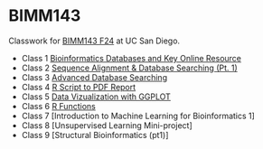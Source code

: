 # BIMM143
Classwork for [BIMM143 F24](https://bioboot.github.io/bimm143_F24/) at UC San Diego.

- Class 1 [Bioinformatics Databases and Key Online Resource](https://production-gradescope-uploads.s3-us-west-2.amazonaws.com/uploads/pdf_attachment/file/169246291/bimm143lab1.pdf?X-Amz-Algorithm=AWS4-HMAC-SHA256&X-Amz-Credential=ASIAV45MPIOWZQE5CZUO%2F20241203%2Fus-west-2%2Fs3%2Faws4_request&X-Amz-Date=20241203T195302Z&X-Amz-Expires=10800&X-Amz-Security-Token=IQoJb3JpZ2luX2VjEDMaCXVzLXdlc3QtMiJHMEUCIQDTO9mrqo8mrM4wmY70UDPBSYZUYGdXNIlYZpjCJAD%2B7QIgX4LopPZItsRuVkah7avsgmvoCKgxe7my%2BamMNqWswucqxAUI3P%2F%2F%2F%2F%2F%2F%2F%2F%2F%2FARAAGgw0MDU2OTkyNDkwNjkiDC%2Faj3zbgtoq5FyZmCqYBRVVVvZ%2BV1xGf5qYz61112kKRMG2pi9DeUhwVLTmZF%2BsDJSO0T37cZLYqqB%2Fp9%2BvsNHIi2aHfrkzUO44Smnc0b6vGwycnlJr%2FElg8oz%2BcXhFoatli08nqTbhH%2FcwJSPVs0zJla4x%2FA65TuSoNlMUPu42F4z9WwVvfYX9FOgirMtD2Rend0Gh4Ksv%2FuAqPZNCsKDxjtNXJasKJZqdqH2tUiH56y%2FzGALVNKNJG%2BT1U2HWcQEV01r%2FXt6XHzXNOyH4K0%2F2u4ZGMIWab51gx1DdF%2F%2BMYLE8y19EQEnNDyLq%2F9ZCYPIti99epVCVNvcmL37%2FzMcI%2BHTARXToLneK5nSIl2bvXGDKYMuSrhbYIku8kDuq38jLIJ7mCkXm75GgpPMh%2BpPthfvX%2FH1opIh5iRgbv8ZFmUkS2e0jOTNI1ktQ6e8TpG%2FkTeyKrFiyosF%2B2EwGMoRzRApokJFHjsIWWwnToRs4u%2B3YyMkxvzatmBbsuXjGxStY8iqzHyFWoA3VHvEsa4GMjgwH%2BnFZ5oMvYu81EC0FKgms18Ub5JVLo5YQR0Abp%2FfSc3YJinY88qkq8loKv09eKDZCgdaA9ikR6ZAWNKmN8TMK%2Ba09%2BzUCHRksJ54qdsWrklVTMQyGbJagxhTSP3%2B5wpvVKseZT%2BiBl2RrrEc1DttoxH2cmPG75%2B00oBwMTOp1WxrgEngOSRvLd%2BBbgDK1oLiPr45uWLhT8b6oJmL4W3dtRGGTUPtnlinKWRntMTivPYPh%2BdorimMaGVms6hDVGJFYJDn3%2B3CDXO1ZGrmEbHK%2BgXXioOz3FwWPvQN6i0nSEwh3EwfjJ97QK4IVhomQMHj0Z%2BACtMUm5ac7X%2B5iC9QK5zXAoMZESp%2BIoYZwWD00q4rrNsIwkZ29ugY6sQEUUaBXguBCOLQwnWbUbsJ3yFtg87scz4sQSxPRnSC1ZMHayaoKAsLe1sehEddXFI%2FGc6tMwmYvmit4gEHX2yQjnoyY2dUmbJuRroyn7Ypu0hZtW7qnoShnuzTMhWlUogA6dC75Bh9%2FPzwphOBEYjM7tN8CFQ0cIWcX7uJeK56Qg7IoYftN5HJJG59rtiwIdyOOy0xthb7zKzJ%2FghmJoW2Rjbaf1cx9U0KyGdZ1Q6oo808%3D&X-Amz-SignedHeaders=host&X-Amz-Signature=c64ab2a0ab10afd27f39f642592e5c7dc060aa203d3b89001267cf190c1c2990)
- Class 2 [Sequence Alignment & Database Searching (Pt. 1)](https://production-gradescope-uploads.s3-us-west-2.amazonaws.com/uploads/pdf_attachment/file/169819693/bimm143lab2.pdf?X-Amz-Algorithm=AWS4-HMAC-SHA256&X-Amz-Credential=ASIAV45MPIOW3RWZQTGT%2F20241203%2Fus-west-2%2Fs3%2Faws4_request&X-Amz-Date=20241203T195428Z&X-Amz-Expires=10800&X-Amz-Security-Token=IQoJb3JpZ2luX2VjEDMaCXVzLXdlc3QtMiJHMEUCIE%2Bal1Y5dzW9ZBoR5c5aLyWszBmfwLivVv9YOu10LC3kAiEAxHtSnvlYWeE8AF2tzdQMgIOvguOoXCCsxM%2B%2B1ac5TjgqwwUI3P%2F%2F%2F%2F%2F%2F%2F%2F%2F%2FARAAGgw0MDU2OTkyNDkwNjkiDMxks68YwutCsl5MAiqXBdpIbu3G%2BpK3tvJCXjnHctqPZurklJknlaFUPTjjzyvcpE2Wc5TBND3Y91Ckxgkv5mIzrj9l6fpm0NF308%2BHYj829Bks0pftPUh70qz5WP0tJKzTpIxrFGK4g90LWNXR%2BXpJQx%2BeCxZ4Tbg9wAGfVYi67u%2FZuz3iBhOod8tP1DAhIaR%2Bfw9dZ2vdBKPw6jiwU9WMj5auJVeB4zwehlVOHAzZJ0DsaJmzmbZYf10qyD3jIQyC4EThhqbUzSFDvPmdSdIOM0Vz4BSTxTP1k4rVDgBYiEvM%2FPTwxUI1l8efWInFTCHo8GgENK1OcarKovbmH0aVGm%2B49J8RUxnXcQLSGJ66dfVs3tS0RgpBaGfi5j%2B1Zmkb16nxvjt9cczdprFmluE4n0vvPa%2B29xlEgv0hj42HkV4OCesVgDQNsHSopLvjNJcRLitYSt9IoqZc5Npa7C4QnEek1KZ2PTnOuIiKWDVtPzJF9R6BI7jEmN4TUOSMsqMNKJoDkLmS5QnTJt7QtTq5BT08p2f%2B%2BoGGfnfgo7gUml7UdYVaIcBAmZBLnkR8z2DP6JOOoy%2FtnaCPKuarbOeik%2B%2FHh6YmCSq82P9nEVE5pFnA7TyUnYMbhWsCcN8rRrPBfNmDeuTPC2fcXCjRPQ6zhUA5eR6oZIchTHXKpn8HA9K7yNsg7eTbX0EuZc5qQ81q%2BPnT6ZNIgVX3bKsJ34vLMjdFSmE4XwTe%2Fr9LKuxA%2FQjdEwqCmfyeHjlM03tbpn3lJV9FRwuqp%2BYtEGN%2FIxuyPSSeTLih3ho66007b8IbpAGiYzUQaZHA%2FHd1DtRBQ1yhsA2VcGZUJuOh8hVhBzp5YlsJ0aRewvVPEUiaSAp6PXcDRIkJ%2F5PVy0SSjC93OvA2c95kkTCyo726BjqxAb8EwnvOfo0OwGB5XDxtsaXqmpE0XbQMw8uK1ffri6EdIl17VmSklA6fHL91JA4EvdiYDeU6YS9R6wf8qO%2FymlAUa9UDLS%2B65CCgjr28MiWbade5%2B2Ol1ZXL38TAB423GLcQhTPIVuoSV2Djq0It3rrxftMWLsbn8EVFhI7869%2BRicu9f54%2FOOOlgWc6S%2B7ttRgrZ9oR3e6bpNfiC4D87LNpf70WWGpxUKCmRflRlD3nEw%3D%3D&X-Amz-SignedHeaders=host&X-Amz-Signature=ec0ec5e0bce140ef478a337a44508ab018df2bd0fa94c043ab9276125bd67115)
- Class 3 [Advanced Database Searching](https://production-gradescope-uploads.s3-us-west-2.amazonaws.com/uploads/pdf_attachment/file/170831637/bimm143lab3.pdf?X-Amz-Algorithm=AWS4-HMAC-SHA256&X-Amz-Credential=ASIAV45MPIOWQMYQDTV7%2F20241203%2Fus-west-2%2Fs3%2Faws4_request&X-Amz-Date=20241203T195514Z&X-Amz-Expires=10800&X-Amz-Security-Token=IQoJb3JpZ2luX2VjEDMaCXVzLXdlc3QtMiJGMEQCIE7kQTaXbZQ9B0Zt8NypuqHWswnp1%2BOnpLjSaZKT%2FP0EAiAWK1aI%2BFtFTg6xuxEj1ahaeylHkJqftcI6PDLYKJLz%2FCrCBQjc%2F%2F%2F%2F%2F%2F%2F%2F%2F%2F8BEAAaDDQwNTY5OTI0OTA2OSIMi%2BU%2BjJhGHkXUkiEBKpYFf%2FrL7nbgWry4yVcXcLRM%2FRGiXQFUB63C8HKj%2FA6eWxduOhzCDQtL%2BOMR75cy5bp3ImrGnVgpQw9C1bdiCuucRd8ocrw149wj6SROGS8Ol6N%2Bv1Fk0iskROvoX8HeZJpmyEt0uLdoHMkWVDqfRCzRDwlhPBki0ZIkXng0b%2FHp9uGbpJBpdUikWD8ThGmCZAPkN4a8UvTSJPiHS%2BkBp5qHxGZHZ5oUI8HlyafNqziweL6KmvjtZuXfHZ%2FGZgBDQL7R%2BdO%2B9ZgH1yvr50dQjuLo56Q8S0iS9mdj%2FKMHs2pB1onPC832Z9NgpPen2igBRkykboNOM0pc0HLLabCuevPKmwK7LZzuIGccrRkOFtac6hKG86C8WlGAojQiIySOXE%2Fv2VWVo7vps%2FS3oThZ1bOpUnMisDYd4o%2FNjpg8Swrz58wtz%2BFZ6siBScH2EOg5rxIjMx8LTFk2jC3nQdw3Wv1vcraRhyAqw%2Bt03%2Bil%2BnshZc1GHwUVg5dub9cbBbI7hqYZwl60YBDN5k6iFAF1AnOU%2F7rOdVy40rrMfl%2F5lELJHb%2Fr2n1yneNJsup17Ds5Vtcz0BIdIu5W%2FJ5FqdbcB64Gl%2FuaK8sFYM%2FLH0XT6yrnfnBCXQCmU1TYnpwb19hvUTSMqHgQ%2Fa2YYa2Eh%2F0cC99MCtGu%2BO177ptwB06gOnohFosIniamzsg%2FSfayUif6EdXGidHvflr2QxgZp1U0XQUQDUjNNVJzNMjTkTZVuJy%2FsEB2H02lZvz0sIgg9OuMmi%2FmM7AllHz2YUBlKeALhXYZQM3mQKnYkrpLdYKX03LaJ5TWF5PatOhx6jp%2BZoTH9fFAVpiXdtCm7dlQh4a8UifcGYvY1PIn5aDv3dB%2Bi8oskG2fMp2LHLIwlLK9ugY6sgGE7k5uFo3t3CCOEEDj5XF8FtHcO5I%2FY6al368JOuPx1462RJK%2BOH%2BiFqcvqIb6WmVlbdEt4l9kTxh9O2JxJ%2FeVoLXq0KJaUnV%2B24p3WxnWon9FDb2Cx3wyb3S88KvQlnQOHBPu9Ok85yWaxog9%2Bzbm2czeBR4t9AiaVjQXxnw8fFfhs6xnIa9qF0mTT0kdZkATCyplDY81TNy82CsnjE4GdXWNnnq60LMFTrYz%2FY4xnRe6&X-Amz-SignedHeaders=host&X-Amz-Signature=537e91ad5ee4d36b8d62a7968cdb401a4522831a32679af74abbdeec601450ef)
- Class 4 [R Script to PDF Report](https://production-gradescope-uploads.s3-us-west-2.amazonaws.com/uploads/pdf_attachment/file/171384522/Lab-4-R-script-.pdf?X-Amz-Algorithm=AWS4-HMAC-SHA256&X-Amz-Credential=ASIAV45MPIOWQU6LWLQX%2F20241203%2Fus-west-2%2Fs3%2Faws4_request&X-Amz-Date=20241203T195551Z&X-Amz-Expires=10800&X-Amz-Security-Token=IQoJb3JpZ2luX2VjEDMaCXVzLXdlc3QtMiJGMEQCIDTp6F74kJd%2Ff2Ck5PmcEu8MOCgHdxQFaG6BvMoBk%2FB2AiBsd70VNvBoFxDdIkfMVMVD4f3LgA%2BnTqfgHm9XqBaTXyrEBQjc%2F%2F%2F%2F%2F%2F%2F%2F%2F%2F8BEAAaDDQwNTY5OTI0OTA2OSIMAPoqY%2FX%2FGger49cDKpgF%2F0DGCqTaozBgLmZfSGWtRdvfTBlK3G6%2FS8lVHrIPwBe7VVVIB9uOn8jF%2BdIiyIzy6MHcbUZ5SmfNZ8uBaM05c2QAbohZXRqxP6%2F5uFCJtlRT%2BQDZ8Ojd4MZdCPwCWkM1cnEgLTATksdzhbRlEfrDXmVGWgcsWYHHrg99KOQqvBpaAKdgdxkKulgpnxvoOhvePYXCTcq679ZX9eQpJk7lrAJx6DWVUJv1o1Ca53c%2BjAHlGE14UwZhYllyYdB4aujyy5X2cNPqe0ZMQr27B4SwxIY4Sm5ZGkjKOY8OI%2FumDEFwam7tSjZcQZvJXDHLnTPEXMgYBvbyI7YWp8cbqRhYoRbrQO%2BkNnfgJiwHQVPCkYfyHVd1h3kenNM2oHgG3VeQkjql19xUUBPGk5rQVS00lrgnPdEhsW5EXhU8UuYSGVt7EUnaSYml9dhWmB0w9TDvc%2BSDbqFyniMMGW64Aa9qKJNleRtCsyVKzOToH3GvAVJbQmDKfTalC1ga%2BPsd2YEqW1sE70gyd2LX38o9dZ7piP487gxRDoIgdOorbh4PFkrRj8OfGMQlVHRISndQ2mBbhH%2FaBQPPPwyK2e7RvtGDAGsBhRo9Zzn7o%2B7oaL4WykC%2BUos1XQ%2FS0hZtVFXCpAhTyjTePjZsDZerYhQ%2FRoMRAaW4%2FgonkzW5e%2BSaxpT8EI1QpVIoplg7NWDRMUn7FtGtylavSwDwUkYCKVyPXQWpeUFRV9yUCi1umnOlctfJHfBTEHugdz4GYTK0hS%2BEc%2BL1GAtqv4vi9HqzczQsRcxTTXiVJOEkT39zTTakV57u1Z3BdEeJSUix63YF33oq9CGueHib4SffsH1VcUo1WTPJkMjS8JfxFHBYicrNmtnK1rpbDWEURDcSKDDIq726BjqyASR4YPEHBRBxTWv6FcsQDOn6KWJXIJ3Y9501YZI2SiqWXLglwEVOtXkSKtXXfIBkbe8sNSF0OcarZn5HSjdsBjVghBRRTjeY15FdZ2posDkdFbjJplwnaYXkIqIf7YGtRlaoPih7J31oVl5ZypWX1eXyzOQZCzwM6L96B0IyfDM9u6afFrfC0EoEWRLRZqMfhmc2tB2rGH8jhG2qEPxnSF0SWYhWkBOBdTZd3rgWEwpAyVk%3D&X-Amz-SignedHeaders=host&X-Amz-Signature=753d02c1768f12601fd249e0feaa2931e6d4518a5068784c16190da8c7a4e853)
- Class 5 [Data Vizualization with GGPLOT](https://production-gradescope-uploads.s3-us-west-2.amazonaws.com/uploads/pdf_attachment/file/172355911/class05.pdf?X-Amz-Algorithm=AWS4-HMAC-SHA256&X-Amz-Credential=ASIAV45MPIOWQU6LWLQX%2F20241203%2Fus-west-2%2Fs3%2Faws4_request&X-Amz-Date=20241203T195645Z&X-Amz-Expires=10800&X-Amz-Security-Token=IQoJb3JpZ2luX2VjEDMaCXVzLXdlc3QtMiJGMEQCIDTp6F74kJd%2Ff2Ck5PmcEu8MOCgHdxQFaG6BvMoBk%2FB2AiBsd70VNvBoFxDdIkfMVMVD4f3LgA%2BnTqfgHm9XqBaTXyrEBQjc%2F%2F%2F%2F%2F%2F%2F%2F%2F%2F8BEAAaDDQwNTY5OTI0OTA2OSIMAPoqY%2FX%2FGger49cDKpgF%2F0DGCqTaozBgLmZfSGWtRdvfTBlK3G6%2FS8lVHrIPwBe7VVVIB9uOn8jF%2BdIiyIzy6MHcbUZ5SmfNZ8uBaM05c2QAbohZXRqxP6%2F5uFCJtlRT%2BQDZ8Ojd4MZdCPwCWkM1cnEgLTATksdzhbRlEfrDXmVGWgcsWYHHrg99KOQqvBpaAKdgdxkKulgpnxvoOhvePYXCTcq679ZX9eQpJk7lrAJx6DWVUJv1o1Ca53c%2BjAHlGE14UwZhYllyYdB4aujyy5X2cNPqe0ZMQr27B4SwxIY4Sm5ZGkjKOY8OI%2FumDEFwam7tSjZcQZvJXDHLnTPEXMgYBvbyI7YWp8cbqRhYoRbrQO%2BkNnfgJiwHQVPCkYfyHVd1h3kenNM2oHgG3VeQkjql19xUUBPGk5rQVS00lrgnPdEhsW5EXhU8UuYSGVt7EUnaSYml9dhWmB0w9TDvc%2BSDbqFyniMMGW64Aa9qKJNleRtCsyVKzOToH3GvAVJbQmDKfTalC1ga%2BPsd2YEqW1sE70gyd2LX38o9dZ7piP487gxRDoIgdOorbh4PFkrRj8OfGMQlVHRISndQ2mBbhH%2FaBQPPPwyK2e7RvtGDAGsBhRo9Zzn7o%2B7oaL4WykC%2BUos1XQ%2FS0hZtVFXCpAhTyjTePjZsDZerYhQ%2FRoMRAaW4%2FgonkzW5e%2BSaxpT8EI1QpVIoplg7NWDRMUn7FtGtylavSwDwUkYCKVyPXQWpeUFRV9yUCi1umnOlctfJHfBTEHugdz4GYTK0hS%2BEc%2BL1GAtqv4vi9HqzczQsRcxTTXiVJOEkT39zTTakV57u1Z3BdEeJSUix63YF33oq9CGueHib4SffsH1VcUo1WTPJkMjS8JfxFHBYicrNmtnK1rpbDWEURDcSKDDIq726BjqyASR4YPEHBRBxTWv6FcsQDOn6KWJXIJ3Y9501YZI2SiqWXLglwEVOtXkSKtXXfIBkbe8sNSF0OcarZn5HSjdsBjVghBRRTjeY15FdZ2posDkdFbjJplwnaYXkIqIf7YGtRlaoPih7J31oVl5ZypWX1eXyzOQZCzwM6L96B0IyfDM9u6afFrfC0EoEWRLRZqMfhmc2tB2rGH8jhG2qEPxnSF0SWYhWkBOBdTZd3rgWEwpAyVk%3D&X-Amz-SignedHeaders=host&X-Amz-Signature=3788341d6dcd93bdb52304befd654bb232d9a4a8da2d673d033149ef0f614a77)
- Class 6 [R Functions](https://production-gradescope-uploads.s3-us-west-2.amazonaws.com/uploads/pdf_attachment/file/173600506/hw6.pdf?X-Amz-Algorithm=AWS4-HMAC-SHA256&X-Amz-Credential=ASIAV45MPIOWTHTR2UMG%2F20241203%2Fus-west-2%2Fs3%2Faws4_request&X-Amz-Date=20241203T195757Z&X-Amz-Expires=10800&X-Amz-Security-Token=IQoJb3JpZ2luX2VjEDMaCXVzLXdlc3QtMiJHMEUCIFNaNOpBfJNAUnunOtpCoABn0nmIrspJPkUrX3vx1JEzAiEApuJL1dEubHj0Qq%2F7HBdFw0hSnUNvK22maNEgsrio19wqwgUI2%2F%2F%2F%2F%2F%2F%2F%2F%2F%2F%2FARAAGgw0MDU2OTkyNDkwNjkiDLBFPp4BU0idFjC2ZCqWBfwEPNAiLemBixTo1z0KJj2HMqCSngA7XgzQkRCXoXbqeiHzmHkn3P8pvddt6wQUBmbQRR9ah8oKntmsqqFDHDh6o42N%2BJshMeYmzaOoUHms6ga8L6lKXo654eZmL5jKROjPlkHx%2FtNa6hLT0NKDDe5FVG6Z7kSxAmXleIibZZ0mD6MtJTI74JoK1kwDmmpM1Ad6fCBH80BwHCPwvfbDkHTTqw3HN5k8LTOpRJeaJY%2FSq3YIMcK%2Bnn04QP9b9L4c%2Fp6FI%2FH9W52cR4CwcCWcOaE40FUgxVdPo5ylofB62nsHoqWOx0uijlj1efgT2AbZhxRi9qyIHpT%2FdJEPhdS398MqJSNzsqQjL320VNVT%2B27Ub0%2BLshCgHrFJHX4EkcJ5MV0%2BwfbOLHQGD%2FstFDXSnX0ufCi3X4Zuv8rpaSCimW9fhyX2QNZC0Htac1eW%2Byi3YlbdB8iDvsrmdY%2Fb0m1MJ7zG%2BOUZ%2FfNiO3r8Zifm%2BjxZNjcCZ4y5wnnWG62L2JJNSWTc%2F%2B7eMQx2XPk2wrJimpeKz2%2BCxiAPO%2FJUMOFDZgr8nhlUxizDdL%2BbQY4BSi5uhjHSqmx1hJD3%2Fj7nT%2B6hHwYPwMl3mUna4Xszh%2FgNDybh6J0Wzva0RhwBO1mfGZz1L9xq53GK7g2VESGSCCOteDv3H1Qc44EbXSdh4oXhtbSr5LpCzP79cJ6eIw%2FBE1l2jbLDHMu7LAHRlA9oGqvkKuJKUQH2XNyjyPX4V7%2F1jxsH1lvCqMvNjCtdCJd%2Fl%2BYw3aIBvZQyb%2F60wNycJmv3FsqnaRs4uIX7WzWEDnr%2Fu3p2aFVTbZOS%2FhCHAPT9y2aJLDzJkbrCJO9CSTGMnUsA4H42JUodXlQa8qX4CSVCeCZ8CWWin0GWMPGWvboGOrEBJgl9QyyjIav8NWqyme%2BUXkkZSfh34JVZWT16LNvNcM3wOw2p3B%2Bup1k9MdQ2Ed9VYZa6gTEIRkiROlsQSvRdgp8BTZn1Sd9VJgOPvP5SnpMbEPWmmMTXXGfJeEhWbPhn8qL6y99BAQc%2FVXc2rGmRc7%2Bat46LDvHne15gEMGVk5VZwdZcbRP7xPG7GBRiuFg%2F922so7b7ivApwZJhDLhoiAStzh9AcfauS3%2BWE6WAxJBe&X-Amz-SignedHeaders=host&X-Amz-Signature=68888481d6475df0b515c038bab83641764989ecc410f5e9bd67636a258f9775)
- Class 7 [Introduction to Machine Learning for Bioinformatics 1]
- Class 8 [Unsupervised Learning Mini-project]
- Class 9 [Structural Bioinformatics (pt1)]

















